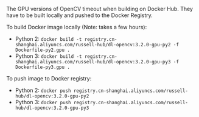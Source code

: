 The GPU versions of OpenCV timeout when building on Docker Hub. They have to be built locally and pushed to the Docker Registry.

To build Docker image locally (Note: takes a few hours):
* Python 2: `docker build -t registry.cn-shanghai.aliyuncs.com/russell-hub/dl-opencv:3.2.0-gpu-py2 -f Dockerfile-py2.gpu .`
* Python 3: `docker build -t registry.cn-shanghai.aliyuncs.com/russell-hub/dl-opencv:3.2.0-gpu-py3 -f Dockerfile-py3.gpu .`

To push image to Docker registry:
* Python 2: `docker push registry.cn-shanghai.aliyuncs.com/russell-hub/dl-opencv:3.2.0-gpu-py2`
* Python 3: `docker push registry.cn-shanghai.aliyuncs.com/russell-hub/dl-opencv:3.2.0-gpu-py3`